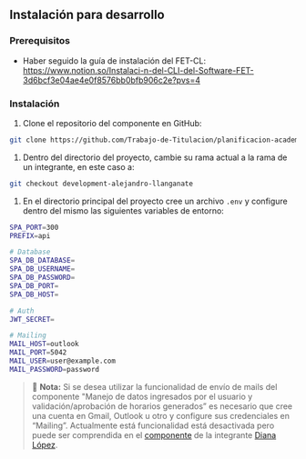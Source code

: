 ## Instalación para desarrollo

### Prerequisitos

- Haber seguido la guía de instalación del FET-CL: https://www.notion.so/Instalaci-n-del-CLI-del-Software-FET-3d6bcf3e04ae4e0f8576bb0bfb906c2e?pvs=4

### Instalación

1. Clone el repositorio del componente en GitHub:

```bash
git clone https://github.com/Trabajo-de-Titulacion/planificacion-academica-fis-backend.git
```

1. Dentro del directorio del proyecto, cambie su rama actual a la rama de un integrante, en este caso a:

```bash
git checkout development-alejandro-llanganate
```

1. En el directorio principal del proyecto cree un archivo `.env` y configure dentro del mismo las siguientes variables de entorno:

```bash
SPA_PORT=300
PREFIX=api

# Database
SPA_DB_DATABASE=
SPA_DB_USERNAME=
SPA_DB_PASSWORD=
SPA_DB_PORT=
SPA_DB_HOST=

# Auth
JWT_SECRET=

# Mailing
MAIL_HOST=outlook
MAIL_PORT=5042
MAIL_USER=user@example.com
MAIL_PASSWORD=password
```


> 📖 **Nota:** Si se desea utilizar la funcionalidad de envío de mails del componente "Manejo de datos ingresados por el usuario y validación/aprobación de horarios generados” es necesario que cree una cuenta en Gmail, Outlook u otro y configure sus credenciales en “Mailing”. Actualmente está funcionalidad está desactivada pero puede ser comprendida en el [componente](https://bibdigital.epn.edu.ec/bitstream/15000/23393/1/CD%2012813.pdf) de la integrante [Diana López](https://bibdigital.epn.edu.ec/bitstream/15000/23393/1/CD%2012813.pdf).

